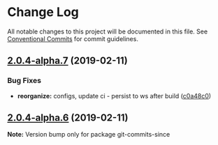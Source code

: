 # Change Log

All notable changes to this project will be documented in this file.
See [Conventional Commits](https://conventionalcommits.org) for commit guidelines.

## [2.0.4-alpha.7](https://github.com/tunnckoCore/hq/compare/git-commits-since@2.0.4-alpha.6...git-commits-since@2.0.4-alpha.7) (2019-02-11)


### Bug Fixes

* **reorganize:** configs, update ci - persist to ws after build ([c0a48c0](https://github.com/tunnckoCore/hq/commit/c0a48c0))





## [2.0.4-alpha.6](https://github.com/tunnckoCore/hq/compare/git-commits-since@2.0.4-alpha.5...git-commits-since@2.0.4-alpha.6) (2019-02-11)

**Note:** Version bump only for package git-commits-since
